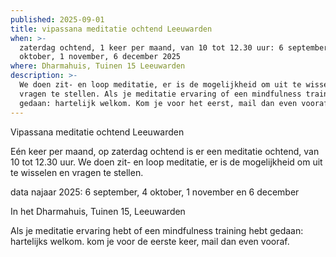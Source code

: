 ```yaml
---
published: 2025-09-01
title: vipassana meditatie ochtend Leeuwarden
when: >-
  zaterdag ochtend, 1 keer per maand, van 10 tot 12.30 uur: 6 september, 4
  oktober, 1 november, 6 december 2025
where: Dharmahuis, Tuinen 15 Leeuwarden
description: >-
  We doen zit- en loop meditatie, er is de mogelijkheid om uit te wisselen en
  vragen te stellen. Als je meditatie ervaring of een mindfulness training hebt
  gedaan: hartelijk welkom. Kom je voor het eerst, mail dan even vooraf.
---
```


Vipassana meditatie ochtend Leeuwarden

Eén keer per maand, op zaterdag ochtend is er een meditatie ochtend, van 10 tot 12.30 uur. We doen zit- en loop meditatie, er is de mogelijkheid om uit te wisselen en vragen te stellen.

data najaar 2025: 6 september, 4 oktober, 1 november en 6 december

In het Dharmahuis, Tuinen 15, Leeuwarden

Als je meditatie ervaring hebt of een mindfulness training hebt gedaan: hartelijks welkom. kom je voor de eerste keer, mail dan even vooraf.
